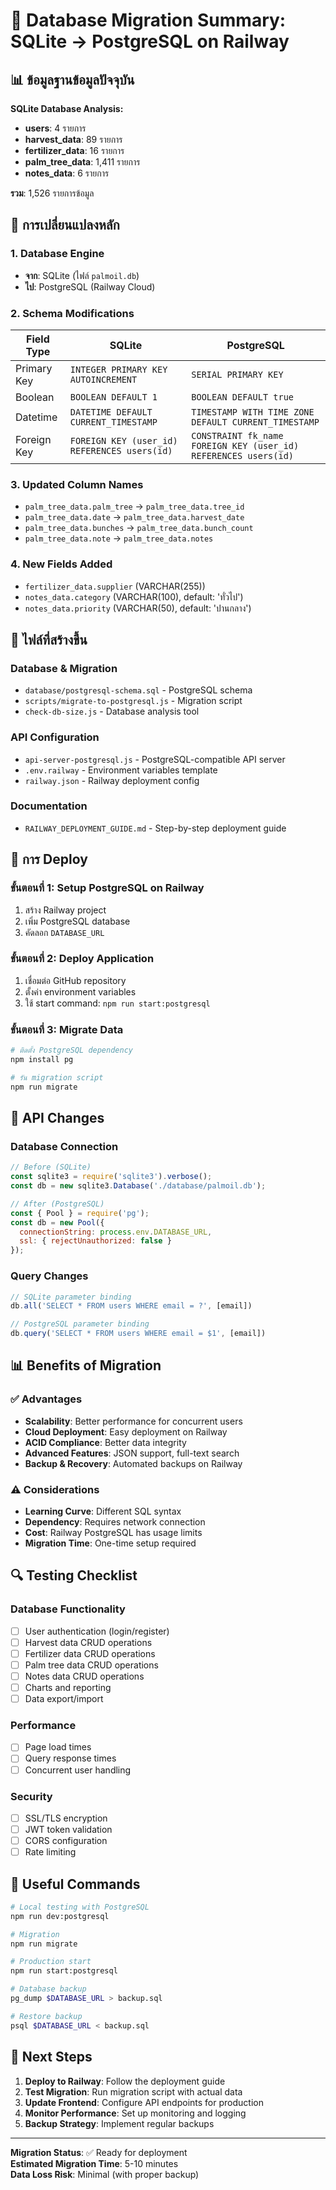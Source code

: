 # 🐘 Database Migration Summary: SQLite → PostgreSQL on Railway

## 📊 ข้อมูลฐานข้อมูลปัจจุบัน

**SQLite Database Analysis:**
- **users**: 4 รายการ
- **harvest_data**: 89 รายการ  
- **fertilizer_data**: 16 รายการ
- **palm_tree_data**: 1,411 รายการ
- **notes_data**: 6 รายการ

**รวม**: 1,526 รายการข้อมูล

## 🔄 การเปลี่ยนแปลงหลัก

### 1. Database Engine
- **จาก**: SQLite (ไฟล์ `palmoil.db`)  
- **ไป**: PostgreSQL (Railway Cloud)

### 2. Schema Modifications

| Field Type | SQLite | PostgreSQL |
|------------|---------|------------|
| Primary Key | `INTEGER PRIMARY KEY AUTOINCREMENT` | `SERIAL PRIMARY KEY` |
| Boolean | `BOOLEAN DEFAULT 1` | `BOOLEAN DEFAULT true` |
| Datetime | `DATETIME DEFAULT CURRENT_TIMESTAMP` | `TIMESTAMP WITH TIME ZONE DEFAULT CURRENT_TIMESTAMP` |
| Foreign Key | `FOREIGN KEY (user_id) REFERENCES users(id)` | `CONSTRAINT fk_name FOREIGN KEY (user_id) REFERENCES users(id)` |

### 3. Updated Column Names
- `palm_tree_data.palm_tree` → `palm_tree_data.tree_id`
- `palm_tree_data.date` → `palm_tree_data.harvest_date`  
- `palm_tree_data.bunches` → `palm_tree_data.bunch_count`
- `palm_tree_data.note` → `palm_tree_data.notes`

### 4. New Fields Added
- `fertilizer_data.supplier` (VARCHAR(255))
- `notes_data.category` (VARCHAR(100), default: 'ทั่วไป')
- `notes_data.priority` (VARCHAR(50), default: 'ปานกลาง')

## 📁 ไฟล์ที่สร้างขึ้น

### Database & Migration
- `database/postgresql-schema.sql` - PostgreSQL schema
- `scripts/migrate-to-postgresql.js` - Migration script  
- `check-db-size.js` - Database analysis tool

### API Configuration  
- `api-server-postgresql.js` - PostgreSQL-compatible API server
- `.env.railway` - Environment variables template
- `railway.json` - Railway deployment config

### Documentation
- `RAILWAY_DEPLOYMENT_GUIDE.md` - Step-by-step deployment guide

## 🚀 การ Deploy

### ขั้นตอนที่ 1: Setup PostgreSQL on Railway
1. สร้าง Railway project
2. เพิ่ม PostgreSQL database
3. คัดลอก `DATABASE_URL`

### ขั้นตอนที่ 2: Deploy Application  
1. เชื่อมต่อ GitHub repository
2. ตั้งค่า environment variables
3. ใช้ start command: `npm run start:postgresql`

### ขั้นตอนที่ 3: Migrate Data
```bash
# ติดตั้ง PostgreSQL dependency
npm install pg

# รัน migration script  
npm run migrate
```

## 🔧 API Changes

### Database Connection
```javascript
// Before (SQLite)
const sqlite3 = require('sqlite3').verbose();
const db = new sqlite3.Database('./database/palmoil.db');

// After (PostgreSQL)  
const { Pool } = require('pg');
const db = new Pool({
  connectionString: process.env.DATABASE_URL,
  ssl: { rejectUnauthorized: false }
});
```

### Query Changes
```javascript
// SQLite parameter binding
db.all('SELECT * FROM users WHERE email = ?', [email])

// PostgreSQL parameter binding  
db.query('SELECT * FROM users WHERE email = $1', [email])
```

## 📊 Benefits of Migration

### ✅ Advantages
- **Scalability**: Better performance for concurrent users
- **Cloud Deployment**: Easy deployment on Railway
- **ACID Compliance**: Better data integrity
- **Advanced Features**: JSON support, full-text search
- **Backup & Recovery**: Automated backups on Railway

### ⚠️ Considerations  
- **Learning Curve**: Different SQL syntax
- **Dependency**: Requires network connection
- **Cost**: Railway PostgreSQL has usage limits
- **Migration Time**: One-time setup required

## 🔍 Testing Checklist

### Database Functionality
- [ ] User authentication (login/register)
- [ ] Harvest data CRUD operations
- [ ] Fertilizer data CRUD operations  
- [ ] Palm tree data CRUD operations
- [ ] Notes data CRUD operations
- [ ] Charts and reporting
- [ ] Data export/import

### Performance  
- [ ] Page load times
- [ ] Query response times
- [ ] Concurrent user handling

### Security
- [ ] SSL/TLS encryption
- [ ] JWT token validation
- [ ] CORS configuration
- [ ] Rate limiting

## 🔗 Useful Commands

```bash
# Local testing with PostgreSQL
npm run dev:postgresql

# Migration
npm run migrate

# Production start
npm run start:postgresql

# Database backup
pg_dump $DATABASE_URL > backup.sql

# Restore backup  
psql $DATABASE_URL < backup.sql
```

## 🎯 Next Steps

1. **Deploy to Railway**: Follow the deployment guide
2. **Test Migration**: Run migration script with actual data
3. **Update Frontend**: Configure API endpoints for production
4. **Monitor Performance**: Set up monitoring and logging
5. **Backup Strategy**: Implement regular backups

---

**Migration Status**: ✅ Ready for deployment  
**Estimated Migration Time**: 5-10 minutes  
**Data Loss Risk**: Minimal (with proper backup)